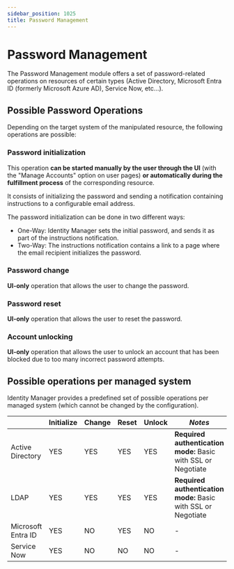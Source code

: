 ```yaml
---
sidebar_position: 1025
title: Password Management
---
```


# Password Management

The Password Management module offers a set of password-related operations on resources of certain types (Active Directory, Microsoft Entra ID (formerly Microsoft Azure AD), Service Now, etc...).

## Possible Password Operations

Depending on the target system of the manipulated resource, the following operations are possible:

### Password initialization

This operation **can be started manually by the user through the UI** (with the "Manage Accounts" option on user pages) **or automatically during the fulfillment process** of the corresponding resource.

It consists of initializing the password and sending a notification containing instructions to a configurable email address.

The password initialization can be done in two different ways:

* One-Way: Identity Manager sets the initial password, and sends it as part of the instructions notification.
* Two-Way: The instructions notification contains a link to a page where the email recipient initializes the password.

### Password change

**UI-only** operation that allows the user to change the password.

### Password reset

**UI-only** operation that allows the user to reset the password.

### Account unlocking

**UI-only** operation that allows the user to unlock an account that has been blocked due to too many incorrect password attempts.

## Possible operations per managed system

Identity Manager provides a predefined set of possible operations per managed system (which cannot be changed by the configuration).

|  | Initialize | Change | Reset | Unlock | *Notes* |
| --- | --- | --- | --- | --- | --- |
| Active Directory | YES | YES | YES | YES | **Required authentication mode:** Basic with SSL or Negotiate |
| LDAP | YES | YES | YES | YES | **Required authentication mode:** Basic with SSL or Negotiate |
| Microsoft Entra ID | YES | NO | YES | NO | - |
| Service Now | YES | NO | NO | NO | - |